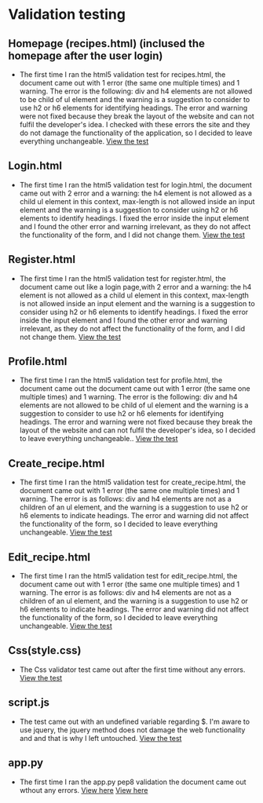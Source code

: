 # Validation testing

## Homepage (recipes.html) (inclused the homepage after the user login)

* The first time I ran the html5 validation test for recipes.html, the document came out with 1 error (the same one multiple times) and 1 warning. The error is the following: div and h4 elements are not allowed to be child of ul element and the warning is a suggestion to consider to use h2 or h6 elements for identifying headings. The error and warning were not fixed because they break the layout of the website and can not fulfil the developer's idea. I checked with these errors the site and they do not damage the functionality of the application, so I decided to leave everything unchangeable.
[View the test](https://github.com/antoniotorone/cookbook/blob/main/Documentation/Validation-test-PDF/recipes.html(after%20log%20in).pdf.pdf)

## Login.html

* The first time I ran the html5 validation test for login.html, the document came out with 2 error and a warning: the h4 element is not allowed as a child ul element in this context, max-length is not allowed inside an input element and the warning is a suggestion to consider using h2 or h6 elements to identify headings. I fixed the error inside the input element and I  found the other error and warning irrelevant, as they do not affect the functionality of the form, and I did not change them.
[View the test](https://github.com/antoniotorone/cookbook/blob/main/Documentation/Validation-test-PDF/log%20in.html.pdf.pdf)

## Register.html

* The first time I ran the html5 validation test for register.html, the document came out like a login page,with 2 error and a warning: the h4 element is not allowed as a child ul element in this context, max-length is not allowed inside an input element and the warning is a suggestion to consider using h2 or h6 elements to identify headings. I fixed the error inside the input element and I  found the other error and warning irrelevant, as they do not affect the functionality of the form, and I did not change them.
[View the test](https://github.com/antoniotorone/cookbook/blob/main/Documentation/Validation-test-PDF/register.html.pdf.pdf)

## Profile.html

* The first time I ran the html5 validation test for profile.html, the document came out the document came out with 1 error (the same one multiple times) and 1 warning. The error is the following: div and h4 elements are not allowed to be child of ul element and the warning is a suggestion to consider to use h2 or h6 elements for identifying headings. The error and warning were not fixed because they break the layout of the website and can not fulfil the developer's idea, so I decided to leave everything unchangeable..
[View the test](https://github.com/antoniotorone/cookbook/blob/main/Documentation/Validation-test-PDF/profile.html.pdf)

## Create_recipe.html

* The first time I ran the html5 validation test for create_recipe.html, the document came out with 1 error (the same one multiple times) and 1 warning. The error is as follows: div and h4 elements are not as a children of an ul element, and the warning is a suggestion to use h2 or h6 elements to indicate headings. The error and warning did not affect the functionality of the form, so I decided to leave everything unchangeable.
[View the test](https://github.com/antoniotorone/cookbook/blob/main/Documentation/Validation-test-PDF/creat%20recipe.html.pdf.pdf)

## Edit_recipe.html

* The first time I ran the html5 validation test for edit_recipe.html, the document came out with 1 error (the same one multiple times) and 1 warning. The error is as follows: div and h4 elements are not as a children of an ul element, and the warning is a suggestion to use h2 or h6 elements to indicate headings. The error and warning did not affect the functionality of the form, so I decided to leave everything unchangeable.
[View the test](https://github.com/antoniotorone/cookbook/blob/main/Documentation/Validation-test-PDF/edit%20recipe.html.pdf.pdf)

## Css(style.css)

* The Css validator test came out after the first time without any errors.
[View the test](https://github.com/antoniotorone/cookbook/blob/main/Documentation/Validation-test-PDF/CSS.style.pdf.pdf)

## script.js

* The test came out with an undefined variable regarding $. I'm aware to use jquery, the jquery method does not damage the web functionality and and that is why I left untouched.
[View the test](https://github.com/antoniotorone/cookbook/blob/main/Documentation/Validation-test-PDF/script.js.pdf.pdf)

## app.py

* The first time I ran the app.py pep8 validation the document came out wthout any errors. [View here](https://res.cloudinary.com/anto8913/image/upload/v1628842953/3rd%20milestone/testing%20screenshot%20/python-validation-screeshot_eiekzm.jpg) [View here](https://github.com/antoniotorone/cookbook/blob/main/Documentation/Validation-test-PDF/app.py.txt)


